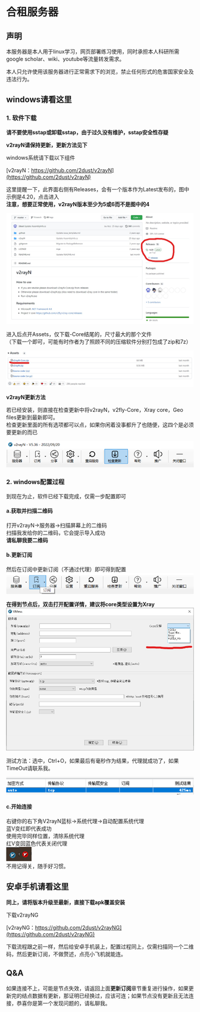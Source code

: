 # 合租服务器

## 声明

本服务器是本人用于linux学习，网页部署练习使用，同时承担本人科研所需google scholar、wiki、youtube等流量转发需求。  

本人只允许使用该服务器进行正常需求下的浏览，禁止任何形式的危害国家安全及违法行为。

## windows请看这里

### 1. 软件下载

**请不要使用sstap或卸载sstap，由于过久没有维护，sstap安全性存疑**

**v2rayN请保持更新，更新方法见下**

windows系统请下载以下组件

[v2rayN：https://github.com/2dust/v2rayN](https://github.com/2dust/v2rayN)

这里提醒一下，此界面右侧有Releases，会有一个版本作为Latest发布的，图中示例是4.20，点击进入  
**注意，想要正常使用，v2rayN版本至少为5或6而不是图中的4**  

![示例](v2rayNGithub.jpg)

进入后点开Assets，仅下载-Core结尾的，尺寸最大的那个文件  
（下载一个即可，可能有时作者为了照顾不同的压缩软件分别打包成了zip和7z）  

![示例](download.jpg)

**v2rayN更新方法**

若已经安装，则直接在检查更新中将v2rayN，v2fly-Core，Xray core，Geo files更新到最新即可。  
检查更新里面的所有选项都可以点，如果你闲着没事都升了也随便，这四个是必须要更新的而已

![](v2rayupper.png)

### 2. windows配置过程
到现在为止，软件已经下载完成，仅需一步配置即可

#### a.获取并扫描二维码
打开v2rayN->服务器->扫描屏幕上的二维码  
扫描我发给你的二维码，它会提示导入成功  
**请私聊我要二维码**

#### b.更新订阅

然后在订阅中更新订阅（不通过代理）即可得到配置  
![](subscribe.png)

**在得到节点后，双击打开配置详情，建议将core类型设置为Xray**
![](coretype.jpg)


测试方法：选中，Ctrl+O，如果最后有毫秒作为结果，代理就成功了，如果TimeOut请联系我。

![](result.png)

#### c.开始连接
右键你的右下角V2rayN蓝标->系统代理->自动配置系统代理  
蓝V变红即代表成功  
使用完毕同样位置，清除系统代理  
红V变回蓝色代表关闭代理  
![](blue.png)![](red.png)  
不用记得关，随手好习惯。

## 安卓手机请看这里

**同上，请将版本升级至最新，直接下载apk覆盖安装**

下载v2rayNG

[v2rayNG：https://github.com/2dust/v2rayNG](https://github.com/2dust/v2rayNG)

下载流程跟之前一样，然后给安卓手机装上，配置过程同上，仅需扫描同一个二维码，然后更新订阅，不做赘述，点亮小飞机就能连。  

## Q&A

如果连接不上，可能是节点失效，请返回上面**更新订阅**章节重复进行操作，如果更新完的结点数据有更新，那证明已经换过，应该可连；如果节点没有更新且无法连接，恭喜你是第一个发现问题的，请私聊我。